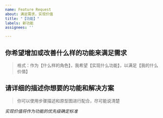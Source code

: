 ```yaml
---
name: Feature Request
about: 满足需求，实现价值
title: "【功能】"
labels: 新功能
assignees: ''

---
```


## 你希望增加或改善什么样的功能来满足需求
> 格式：作为【什么样的角色】，我希望【实现什么功能】，以满足【我的什么价值】

## 请详细的描述你想要的功能和解决方案
> 你可以使用步骤描述和原型图进行配合，尽可能说清楚


*实现价值将作为功能的优先级确定标准*
